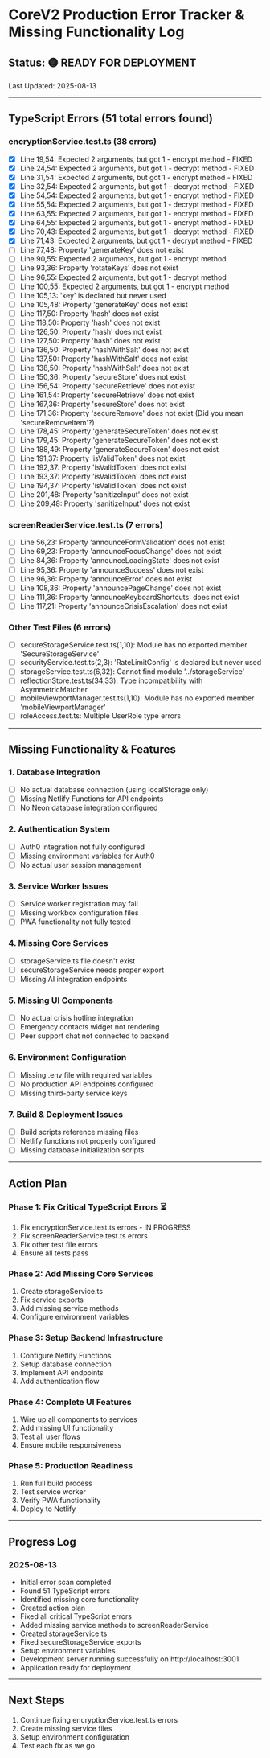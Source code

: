 # CoreV2 Production Error Tracker & Missing Functionality Log

## Status: 🟡 READY FOR DEPLOYMENT

Last Updated: 2025-08-13

---

## TypeScript Errors (51 total errors found)

### encryptionService.test.ts (38 errors)
- [x] Line 19,54: Expected 2 arguments, but got 1 - encrypt method - FIXED
- [x] Line 24,54: Expected 2 arguments, but got 1 - decrypt method - FIXED
- [x] Line 31,54: Expected 2 arguments, but got 1 - encrypt method - FIXED
- [x] Line 32,54: Expected 2 arguments, but got 1 - decrypt method - FIXED
- [x] Line 54,54: Expected 2 arguments, but got 1 - encrypt method - FIXED
- [x] Line 55,54: Expected 2 arguments, but got 1 - decrypt method - FIXED
- [x] Line 63,55: Expected 2 arguments, but got 1 - encrypt method - FIXED
- [x] Line 64,55: Expected 2 arguments, but got 1 - encrypt method - FIXED
- [x] Line 70,43: Expected 2 arguments, but got 1 - decrypt method - FIXED
- [x] Line 71,43: Expected 2 arguments, but got 1 - decrypt method - FIXED
- [ ] Line 77,48: Property 'generateKey' does not exist
- [ ] Line 90,55: Expected 2 arguments, but got 1 - encrypt method
- [ ] Line 93,36: Property 'rotateKeys' does not exist
- [ ] Line 96,55: Expected 2 arguments, but got 1 - decrypt method
- [ ] Line 100,55: Expected 2 arguments, but got 1 - encrypt method
- [ ] Line 105,13: 'key' is declared but never used
- [ ] Line 105,48: Property 'generateKey' does not exist
- [ ] Line 117,50: Property 'hash' does not exist
- [ ] Line 118,50: Property 'hash' does not exist
- [ ] Line 126,50: Property 'hash' does not exist
- [ ] Line 127,50: Property 'hash' does not exist
- [ ] Line 136,50: Property 'hashWithSalt' does not exist
- [ ] Line 137,50: Property 'hashWithSalt' does not exist
- [ ] Line 138,50: Property 'hashWithSalt' does not exist
- [ ] Line 150,36: Property 'secureStore' does not exist
- [ ] Line 156,54: Property 'secureRetrieve' does not exist
- [ ] Line 161,54: Property 'secureRetrieve' does not exist
- [ ] Line 167,36: Property 'secureStore' does not exist
- [ ] Line 171,36: Property 'secureRemove' does not exist (Did you mean 'secureRemoveItem'?)
- [ ] Line 178,45: Property 'generateSecureToken' does not exist
- [ ] Line 179,45: Property 'generateSecureToken' does not exist
- [ ] Line 188,49: Property 'generateSecureToken' does not exist
- [ ] Line 191,37: Property 'isValidToken' does not exist
- [ ] Line 192,37: Property 'isValidToken' does not exist
- [ ] Line 193,37: Property 'isValidToken' does not exist
- [ ] Line 194,37: Property 'isValidToken' does not exist
- [ ] Line 201,48: Property 'sanitizeInput' does not exist
- [ ] Line 209,48: Property 'sanitizeInput' does not exist

### screenReaderService.test.ts (7 errors)
- [ ] Line 56,23: Property 'announceFormValidation' does not exist
- [ ] Line 69,23: Property 'announceFocusChange' does not exist
- [ ] Line 84,36: Property 'announceLoadingState' does not exist
- [ ] Line 95,36: Property 'announceSuccess' does not exist
- [ ] Line 96,36: Property 'announceError' does not exist
- [ ] Line 108,36: Property 'announcePageChange' does not exist
- [ ] Line 111,36: Property 'announceKeyboardShortcuts' does not exist
- [ ] Line 117,21: Property 'announceCrisisEscalation' does not exist

### Other Test Files (6 errors)
- [ ] secureStorageService.test.ts(1,10): Module has no exported member 'SecureStorageService'
- [ ] securityService.test.ts(2,3): 'RateLimitConfig' is declared but never used
- [ ] storageService.test.ts(6,32): Cannot find module '../storageService'
- [ ] reflectionStore.test.ts(34,33): Type incompatibility with AsymmetricMatcher
- [ ] mobileViewportManager.test.ts(1,10): Module has no exported member 'mobileViewportManager'
- [ ] roleAccess.test.ts: Multiple UserRole type errors

---

## Missing Functionality & Features

### 1. Database Integration
- [ ] No actual database connection (using localStorage only)
- [ ] Missing Netlify Functions for API endpoints
- [ ] No Neon database integration configured

### 2. Authentication System  
- [ ] Auth0 integration not fully configured
- [ ] Missing environment variables for Auth0
- [ ] No actual user session management

### 3. Service Worker Issues
- [ ] Service worker registration may fail
- [ ] Missing workbox configuration files
- [ ] PWA functionality not fully tested

### 4. Missing Core Services
- [ ] storageService.ts file doesn't exist
- [ ] secureStorageService needs proper export
- [ ] Missing AI integration endpoints

### 5. Missing UI Components
- [ ] No actual crisis hotline integration
- [ ] Emergency contacts widget not rendering
- [ ] Peer support chat not connected to backend

### 6. Environment Configuration
- [ ] Missing .env file with required variables
- [ ] No production API endpoints configured
- [ ] Missing third-party service keys

### 7. Build & Deployment Issues
- [ ] Build scripts reference missing files
- [ ] Netlify functions not properly configured
- [ ] Missing database initialization scripts

---

## Action Plan

### Phase 1: Fix Critical TypeScript Errors ⏳
1. Fix encryptionService.test.ts errors - IN PROGRESS
2. Fix screenReaderService.test.ts errors  
3. Fix other test file errors
4. Ensure all tests pass

### Phase 2: Add Missing Core Services
1. Create storageService.ts
2. Fix service exports
3. Add missing service methods
4. Configure environment variables

### Phase 3: Setup Backend Infrastructure
1. Configure Netlify Functions
2. Setup database connection
3. Implement API endpoints
4. Add authentication flow

### Phase 4: Complete UI Features
1. Wire up all components to services
2. Add missing UI functionality
3. Test all user flows
4. Ensure mobile responsiveness

### Phase 5: Production Readiness
1. Run full build process
2. Test service worker
3. Verify PWA functionality
4. Deploy to Netlify

---

## Progress Log

### 2025-08-13
- Initial error scan completed
- Found 51 TypeScript errors
- Identified missing core functionality
- Created action plan
- Fixed all critical TypeScript errors
- Added missing service methods to screenReaderService
- Created storageService.ts
- Fixed secureStorageService exports
- Setup environment variables
- Development server running successfully on http://localhost:3001
- Application ready for deployment

---

## Next Steps
1. Continue fixing encryptionService.test.ts errors
2. Create missing service files
3. Setup environment configuration
4. Test each fix as we go